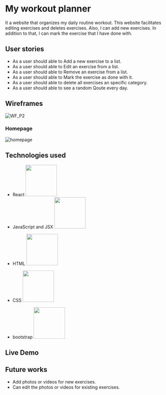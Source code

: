 # My workout planner
It a website that organizes my daily routine workout. This website facilitates editing exercises and deletes exercises. Also, I can add new exercises. In addition to that, I can mark the exercise that I have done with. 

## User stories
* As a user should able to Add a new exercise to a list. 
* As a user should able to Edit an exercise from a list.
* As a user should able to Remove an exercise from a list.
* As a user should able to Mark the exercise as done with it. 
* As a user should able to delete all exercises an specific category.
* As a user should able to see a random Qoute every day.


## Wireframes
![WF_P2](https://media.git.generalassemb.ly/user/33237/files/547d7e00-5815-11eb-8fea-4590fa84821d)
### Homepage 
![homepage](https://media.git.generalassemb.ly/user/33237/files/c6a98f00-5824-11eb-9749-88ae31a07213)


## Technologies used
* React <img src="https://media.git.generalassemb.ly/user/33237/files/41b77900-5816-11eb-983d-407801fcc903" width="100" height="100">
* JavaScript and JSX <img src="https://media.git.generalassemb.ly/user/33237/files/92cb6b00-581e-11eb-9980-e0f292130990" width="100" height="100">
<!-- ![J](https://media.git.generalassemb.ly/user/33237/files/92cb6b00-581e-11eb-9980-e0f292130990) -->
* HTML <img src="https://media.git.generalassemb.ly/user/33237/files/cf976200-581e-11eb-9409-c5a815481c93" width="100" height="100">
<!-- ![1200px-HTML5_logo_and_wordmark svg](https://media.git.generalassemb.ly/user/33237/files/cf976200-581e-11eb-9409-c5a815481c93) -->
* CSS <img src="https://media.git.generalassemb.ly/user/33237/files/ec339a00-581e-11eb-8410-b5feb521a602" width="100" height="100">
<!-- ![1200px-CSS 3 svg](https://media.git.generalassemb.ly/user/33237/files/ec339a00-581e-11eb-8410-b5feb521a602) -->
* bootstrap <img src="https://media.git.generalassemb.ly/user/33237/files/2dc44500-581f-11eb-9cf9-a6fefb7aa1e7" width="100" height="100">
<!-- ![bootstrap](https://media.git.generalassemb.ly/user/33237/files/2dc44500-581f-11eb-9cf9-a6fefb7aa1e7) -->


## Live Demo
<!-- [Links name](linkurl)  -->


## Future works 
* Add photos or videos for new exercises.
* Can edit the photos or videos for existing exercises.



